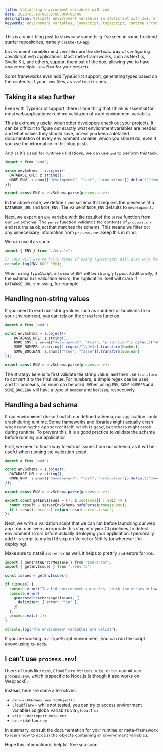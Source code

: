 ```yaml
---
title: Validating environment variables with zod
date: 2023-03-18T00:00:00.000+00:00
description: Validate environment variables in Javascript with Zod, a TypeScript-first schema validation library. Learn how to define and enforce environment variables structure preventing runtime errors and improving error handling.
keywords: environment variables, javascript, typescript, runtime errors, svelte, react, next, deno, bun, cloudflare, frontend, remix
---
```


This is a quick blog post to showcase something I've seen in some frontend starter repositories, namely `create-t3-app`.

Environment variables and `.env` files are the de-facto way of configuring JavaScript web applications. Most meta-frameworks, such as Next.js, Svelte Kit, and others, support them out of the box, allowing you to have one or multiple `.env` files for your projects.

Some frameworks even add TypeScript support, generating types based on the contents of your `.env` files, as `svelte-kit` does.

## Taking it a step further

Even with TypeScript support, there is one thing that I think is essential for most web applications: runtime validation of used environment variables.

This is extremely useful when other developers check out your projects. It can be difficult to figure out exactly what environment variables are needed and what values they should have, unless you keep a detailed documentation of every environment variable (which you should do, even if you use the information in this blog post).

And as it’s usual for runtime validations, we can use `zod` to perform this task:

```tsx:env.ts
import z from "zod";

const envSchema = z.object({
  DATABASE_URL: z.string(),
  NODE_ENV: z.enum(["development", "test", "production"]).default("development"),
});

export const ENV = envSchema.parse(process.env);
```

In the above code, we define a `zod` schema that requires the presence of a `DATABASE_URL` and `NODE_ENV`. The value of `NODE_ENV` defaults to `development`.

Next, we export an `ENV` variable with the result of the `parse` function from our `zod` schema. The `parse` function validates the contents of `process.env` and returns an object that matches the schema. This means we filter out any unnecessary information from `process.env`. Keep this in mind.

We can use it as such:

```tsx:someFile.ts
import { ENV } from "./env.ts";

// This will use be fully typed if using Typescript! Will also work for Javascript.
console.log(ENV.NODE_ENV);
```

When using TypeScript, all uses of `ENV` will be strongly typed. Additionally, if the schema has validation errors, the application itself will crash if `DATABASE_URL` is missing, for example.

## Handling non-string values

If you need to read non-string values such as numbers or booleans from your environment, you can rely on the `transform` function.

```tsx:env.ts
import z from "zod";

const envSchema = z.object({
    DATABASE_URL: z.string(),
    NODE_ENV: z.enum(["development", "test", "production"]).default("development"),
    SOME_NUMBER: z.string().regex(/^\\d+$/).transform(Number),
    SOME_BOOLEAN: z.enum(["true", "false"]).transform(Boolean)
});

export const ENV = envSchema.parse(process.env);

```

The strategy here is to first validate the string value, and then use `transform` to convert it to the final value. For numbers, a simple regex can be used, and for booleans, an enum can be used. When using `ENV`, `SOME_NUMBER` and `SOME_BOOLEAN` will have a type of `number` and `boolean`, respectively.

## Handling a bad schema

If our environment doesn't match our defined schema, our application could crash during runtime. Some frameworks and libraries might actually crash when running the app server itself, which is good, but others might crash during runtime. To prevent this, it is a good practice to validate the schema before running our application.

First, we need to find a way to extract issues from our schema, as it will be useful when running the validation script.

```tsx:env.ts
import z from "zod";

const envSchema = z.object({
  DATABASE_URL: z.string(),
  NODE_ENV: z.enum(["development", "test", "production"]).default("development"),
});

export const ENV = envSchema.parse(process.env);

export const getEnvIssues = (): z.ZodIssue[] | void => {
  const result = serverEnvSchema.safeParse(process.env);
  if (!result.success) return result.error.issues;
};

```

Next, we write a validation script that we can run before launching our web app. You can even incorporate this step into your CI pipelines, to detect environment errors before actually deploying your application. I personally add this script to my `build` step on Vercel or Netlify (or wherever I'm deploying).

Make sure to install `zod-error` as well. It helps to prettify `zod` errors for you.

```tsx:validateEnv.ts
import { generateErrorMessage } from "zod-error";
import { getEnvIssues } from "./env.ts";

const issues = getEnvIssues();

if (issues) {
  console.error("Invalid environment variables, check the errors below!");
  console.error(
    generateErrorMessage(issues, {
      delimiter: { error: "\\n" },
    })
  );
  process.exit(-1);
}

console.log("The environment variables are valid!");

```

If you are working in a TypeScript environment, you can run the script above using `ts-node`.

## I can’t use `process.env`!

Users of tools like `deno`, `Cloudflare Workers`, `vite`, or `bun` cannot use `process.env`, which is specific to Node.js (although it also works on Webpack!).

Instead, here are some alternatives:

- `deno` - use `Deno.env.toObject()`
- `Cloudflare` - while not tested, you can try to access environment variables as global variables via `globalThis`
- `vite` - use `import.meta.env`
- `bun` - use `Bun.env`

In summary, consult the documentation for your runtime or meta-framework to learn how to access the objects containing all environment variables.

Hope this information is helpful! See you soon.

